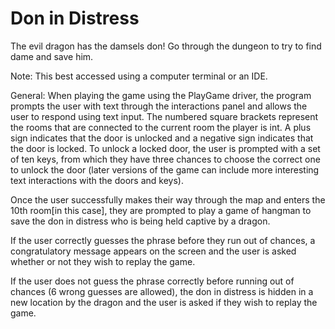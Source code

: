 # Don in Distress
The evil dragon has the damsels don! Go through the dungeon to try to find dame and save him.

Note:
This best accessed using a computer terminal or an IDE.

General:
When playing the game using the PlayGame driver, the program prompts the user with text through the interactions panel and allows the user to respond using text input. The numbered square brackets represent the rooms that are connected to the current room the player is int. A plus sign indicates that the door is unlocked and a negative sign indicates that the door is locked. To unlock a locked door, the user is prompted with a set of ten keys, from which they have three chances to choose the correct one to unlock the door (later versions of the game can include more interesting text interactions with the doors and keys).

Once the user successfully makes their way through the map and enters the 10th room[in this case], they are prompted to play a game of hangman to save the don in distress who is being held captive by a dragon. 

If the user correctly guesses the phrase before they run out of chances, a congratulatory message appears on the screen and the user is asked whether or not they wish to replay the game.

If the user does not guess the phrase correctly before running out of chances (6 wrong guesses are allowed), the don in distress is hidden in a new location by the dragon and the user is asked if they wish to replay the game.
